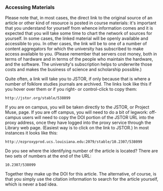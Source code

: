 ### Accessing Materials

Please note that, in most cases, the direct link to the original source of an article or other kind of resource is posted in course materials: it's important that you understand for yourself from whence information comes and it is expected that you will take some time to chart the network of sources for yourself. In some cases, the linked material will be openly available and accessible to you. In other cases, the link will be to one of a number of content aggregators for which the university has subscribed to make access available to you. (Please remember that servers cost money, both in terms of hardware and in terms of the people who maintain the hardware, and the software. The university's subscription helps to underwrite those costs and makes the business of science and scholarship possible.)

Quite often, a link will take you to JSTOR, if only because that is where a number of folklore studies journals are archived. The links look like this if you hover over them or if you right- or control-click to copy them:

    http://jstor.org/stable/538099

If you are on campus, you will be taken directly to the JSTOR, or Project Muse, page. If you are off campus, you will need to do a bit of legwork: off-campus users will need to copy the DOI portion of the JSTOR URL into the proxy address, once they have logged into the proxy service through the Library web page. (Easiest way is to click on the link to JSTOR.) In most instances it looks like this:

    http://ezproxyprod.ucs.louisiana.edu:2079/stable/10.2307/538099

Do you see where the identifying number of the article is located? There are two sets of numbers at the end of the URL:

    10.2307/538099

Together they make up the DOI for this article. The alternative, of course, is that you simply use the citation information to search for the article yourself, which is never a bad idea.
